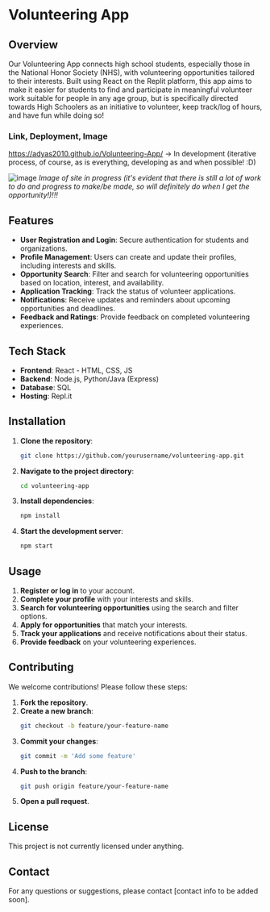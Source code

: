 # Volunteering App

## Overview
Our Volunteering App connects high school students, especially those in the National Honor Society (NHS), with volunteering opportunities tailored to their interests. Built using React on the Replit platform, this app aims to make it easier for students to find and participate in meaningful volunteer work suitable for people in any age group, but is specifically directed towards High Schoolers as an initiative to volunteer, keep track/log of hours, and have fun while doing so!

### Link, Deployment, Image
https://adyas2010.github.io/Volunteering-App/ -> In development (iterative process, of course, as is everything, developing as and when possible! :D)

![image](https://github.com/user-attachments/assets/7d05ce7d-8d85-4c42-a035-f05866ae6d62)
*Image of site in progress (it's evident that there is still a lot of work to do and progress to make/be made, so will definitely do when I get the opportunity!)!!!*

## Features
- **User Registration and Login**: Secure authentication for students and organizations.
- **Profile Management**: Users can create and update their profiles, including interests and skills.
- **Opportunity Search**: Filter and search for volunteering opportunities based on location, interest, and availability.
- **Application Tracking**: Track the status of volunteer applications.
- **Notifications**: Receive updates and reminders about upcoming opportunities and deadlines.
- **Feedback and Ratings**: Provide feedback on completed volunteering experiences.

## Tech Stack
- **Frontend**: React - HTML, CSS, JS
- **Backend**: Node.js, Python/Java (Express)
- **Database**: SQL
- **Hosting**: Repl.it

## Installation
1. **Clone the repository**:
   ```bash
   git clone https://github.com/yourusername/volunteering-app.git
   ```
2. **Navigate to the project directory**:
   ```bash
   cd volunteering-app
   ```
3. **Install dependencies**:
   ```bash
   npm install
   ```
4. **Start the development server**:
   ```bash
   npm start
   ```

## Usage
1. **Register or log in** to your account.
2. **Complete your profile** with your interests and skills.
3. **Search for volunteering opportunities** using the search and filter options.
4. **Apply for opportunities** that match your interests.
5. **Track your applications** and receive notifications about their status.
6. **Provide feedback** on your volunteering experiences.

## Contributing
We welcome contributions! Please follow these steps:
1. **Fork the repository**.
2. **Create a new branch**:
   ```bash
   git checkout -b feature/your-feature-name
   ```
3. **Commit your changes**:
   ```bash
   git commit -m 'Add some feature'
   ```
4. **Push to the branch**:
   ```bash
   git push origin feature/your-feature-name
   ```
5. **Open a pull request**.

## License
This project is not currently licensed under anything.

## Contact
For any questions or suggestions, please contact [contact info to be added soon].
